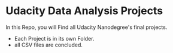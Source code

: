 # Udacity Data Analysis Projects

In this Repo, you will Find all Udacity Nanodegree's final projects.

- Each Project is in its own Folder.
- all CSV files are concluded.
